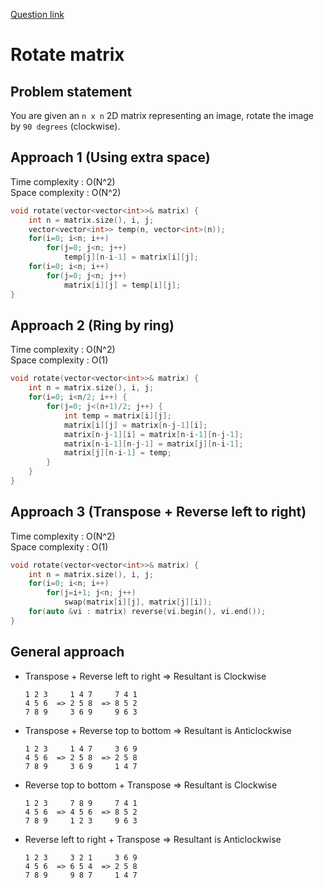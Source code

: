 [Question link](https://leetcode.com/problems/rotate-image/)
# Rotate matrix

## Problem statement

You are given an `n x n` 2D matrix representing an image, rotate the image by `90 degrees` (clockwise).


## Approach 1 (Using extra space)

Time complexity : O(N^2)  
Space complexity : O(N^2)

```cpp
void rotate(vector<vector<int>>& matrix) {
    int n = matrix.size(), i, j;
    vector<vector<int>> temp(n, vector<int>(n));
    for(i=0; i<n; i++)
        for(j=0; j<n; j++)
            temp[j][n-i-1] = matrix[i][j];
    for(i=0; i<n; i++)
        for(j=0; j<n; j++)
            matrix[i][j] = temp[i][j];
}
```

## Approach 2 (Ring by ring)

Time complexity : O(N^2)  
Space complexity : O(1)

```cpp
void rotate(vector<vector<int>>& matrix) {
    int n = matrix.size(), i, j;
    for(i=0; i<n/2; i++) {
        for(j=0; j<(n+1)/2; j++) {
            int temp = matrix[i][j];
            matrix[i][j] = matrix[n-j-1][i];
            matrix[n-j-1][i] = matrix[n-i-1][n-j-1];
            matrix[n-i-1][n-j-1] = matrix[j][n-i-1];
            matrix[j][n-i-1] = temp;
        }
    }
}
```

## Approach 3 (Transpose + Reverse left to right)

Time complexity : O(N^2)  
Space complexity : O(1)

```cpp
void rotate(vector<vector<int>>& matrix) {
    int n = matrix.size(), i, j;
    for(i=0; i<n; i++)
        for(j=i+1; j<n; j++)
            swap(matrix[i][j], matrix[j][i]);
    for(auto &vi : matrix) reverse(vi.begin(), vi.end());
}
```

## General approach

* Transpose + Reverse left to right => Resultant is Clockwise
    ```
    1 2 3     1 4 7     7 4 1
    4 5 6  => 2 5 8  => 8 5 2
    7 8 9     3 6 9     9 6 3
    ```
* Transpose + Reverse top to bottom => Resultant is Anticlockwise
    ```
    1 2 3     1 4 7     3 6 9
    4 5 6  => 2 5 8  => 2 5 8
    7 8 9     3 6 9     1 4 7
    ```
* Reverse top to bottom + Transpose => Resultant is Clockwise
    ```
    1 2 3     7 8 9     7 4 1
    4 5 6  => 4 5 6  => 8 5 2
    7 8 9     1 2 3     9 6 3
    ```
* Reverse left to right + Transpose => Resultant is Anticlockwise
    ```
    1 2 3     3 2 1     3 6 9
    4 5 6  => 6 5 4  => 2 5 8
    7 8 9     9 8 7     1 4 7
    ```